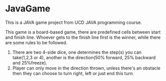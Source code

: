 # JavaGame
This is a JAVA game project from UCD JAVA programming course.

This game is a board-based game, there are predefined cells between start and finish line.
Whoever gets to the finish line first is the winner, while there are some rules to be followed.
1. There are two 4-side dice, one determines the step(s) you can take(1,2,3 or 4), another is the direction(50% forward, 25% backward and 25%freeze).
2. Player can only move in the direction thrown, unless there's an obstacle then they can choose to turn right, left or just end this turn.
